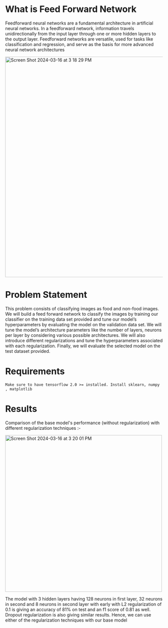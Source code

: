 What is Feed Forward Network
==
Feedforward neural networks are a fundamental architecture in artificial neural networks. In a feedforward network, information travels unidirectionally from the input layer through one or more hidden layers to the output layer. Feedforward networks are versatile, used for tasks like classification and regression, and serve as the basis for more advanced neural network architectures

<img width="705" alt="Screen Shot 2024-03-16 at 3 18 29 PM" src="https://github.com/noderdev/Feed-Forward-Network-for-Binary-Image-Classification/assets/29915581/e5d1d8dd-3c16-49ba-a043-346822c36fef">

Problem Statement
==
This problem consists of classifying images as food and non-food images. We will build a feed forward network to classify the images by training our classifier on the training data set provided and tune our model’s hyperparameters by evaluating the model on the validation data set. We will tune the model’s architecture parameters like the number of layers, neurons per layer by considering various possible architectures. We will also introduce different regularizations and tune the hyperparameters associated with each regularization. Finally, we will evaluate the selected model on the test dataset provided.

Requirements
==
``` Make sure to have tensorflow 2.0 >= installed. Install sklearn, numpy , matplotlib ```

Results
==
Comparison of the base model's performance (without regularization) with different regularization techniques :-

<img width="501" alt="Screen Shot 2024-03-16 at 3 20 01 PM" src="https://github.com/noderdev/Feed-Forward-Network-for-Binary-Image-Classification/assets/29915581/a4f1058c-14f1-459c-98d2-dae7a27f1cc4">

The model with 3 hidden layers having 128 neurons in first layer, 32 neurons in second and 8 neurons in second layer with early with L2 regularization of 0.1 is giving an accuracy of 81% on test and an f1 score of 0.81 as well. Dropout regularization is also giving similar results. Hence, we can use either of the regularization techniques with our base model
